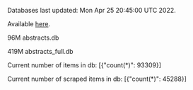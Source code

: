 Databases last updated: Mon Apr 25 20:45:00 UTC 2022. 

Available [here](https://github.com/cbeauhilton/ash-db/releases).


96M	abstracts.db

419M	abstracts_full.db

Current number of items in db:
[{"count(*)": 93309}]

Current number of scraped items in db:
[{"count(*)": 45288}]
